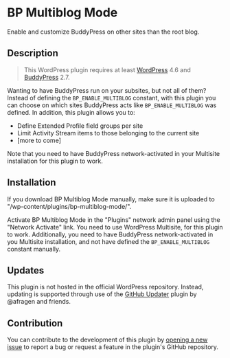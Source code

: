 # BP Multiblog Mode #

Enable and customize BuddyPress on other sites than the root blog.

## Description ##

> This WordPress plugin requires at least [WordPress](https://wordpress.org) 4.6 and [BuddyPress](https://buddypress.org) 2.7.

Wanting to have BuddyPress run on your subsites, but not all of them? Instead of defining the `BP_ENABLE_MULTIBLOG` constant, with this plugin you can choose on which sites BuddyPress acts like `BP_ENABLE_MULTIBLOG` was defined. In addition, this plugin allows you to:

* Define Extended Profile field groups per site
* Limit Activity Stream items to those belonging to the current site
* [more to come]

Note that you need to have BuddyPress network-activated in your Multisite installation for this plugin to work.

## Installation ##

If you download BP Multiblog Mode manually, make sure it is uploaded to "/wp-content/plugins/bp-multiblog-mode/".

Activate BP Multiblog Mode in the "Plugins" network admin panel using the "Network Activate" link. You need to use WordPress Multisite, for this plugin to work. Additionally, you need to have BuddyPress network-activated in you Multisite installation, and not have defined the `BP_ENABLE_MULTIBLOG` constant manually.

## Updates ##

This plugin is not hosted in the official WordPress repository. Instead, updating is supported through use of the [GitHub Updater](https://github.com/afragen/github-updater/) plugin by @afragen and friends.

## Contribution ##

You can contribute to the development of this plugin by [opening a new issue](https://github.com/${3:repo}/${2:the-plugin}/issues/) to report a bug or request a feature in the plugin's GitHub repository.
